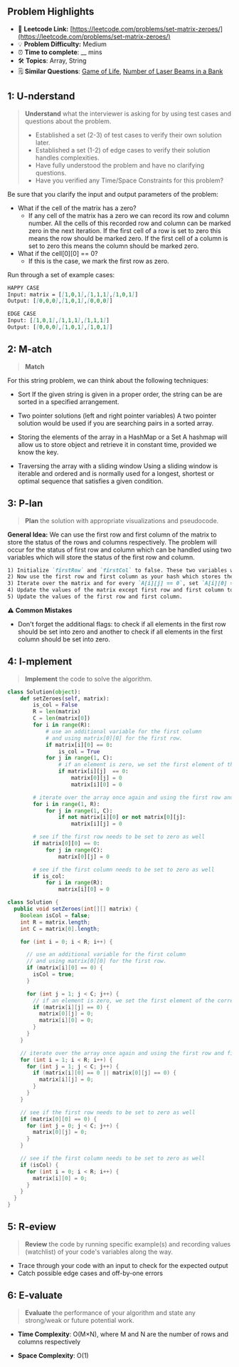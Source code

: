 ## Problem Highlights

* 🔗 **Leetcode Link:** [https://leetcode.com/problems/set-matrix-zeroes/](https://leetcode.com/problems/set-matrix-zeroes/)
* 💡 **Problem Difficulty:** Medium
* ⏰ **Time to complete**: __ mins
* 🛠️ **Topics**: Array, String
* 🗒️ **Similar Questions**: [Game of Life](https://leetcode.com/problems/game-of-life/), [Number of Laser Beams in a Bank](https://leetcode.com/problems/number-of-laser-beams-in-a-bank/)
    
## 1: U-nderstand
 
> **Understand** what the interviewer is asking for by using test cases and questions about the problem.
> 
> - Established a set (2-3) of test cases to verify their own solution later.
> - Established a set (1-2) of edge cases to verify their solution handles complexities.
> - Have fully understood the problem and have no clarifying questions.
> - Have you verified any Time/Space Constraints for this problem?

Be sure that you clarify the input and output parameters of the problem:

- What if the cell of the matrix has a zero?
  - If any cell of the matrix has a zero we can record its row and column number. All the cells of this recorded row and column can be marked zero in the next iteration. If the first cell of a row is set to zero this means the row should be marked zero. If the first cell of a column is set to zero this means the column should be marked zero.
- What if the cell[0][0] == 0?
  - If this is the case, we mark the first row as zero.

Run through a set of example cases:

```markdown
HAPPY CASE
Input: matrix = [[1,0,1],[1,1,1],[1,0,1]]
Output: [[0,0,0],[1,0,1],[0,0,0]]

EDGE CASE
Input: [[1,0,1],[1,1,1],[1,1,1]]
Output: [[0,0,0],[1,0,1],[1,0,1]]
```   
    
## 2: M-atch

> **Match** 

For this string problem, we can think about the following techniques:

- Sort If the given string is given in a proper order, the string can be are sorted in a specified arrangement.

- Two pointer solutions (left and right pointer variables) A two pointer solution would be used if you are searching pairs in a sorted array.

- Storing the elements of the array in a HashMap or a Set A hashmap will allow us to store object and retrieve it in constant time, provided we know the key.

- Traversing the array with a sliding window Using a sliding window is iterable and ordered and is normally used for a longest, shortest or optimal sequence that satisfies a given condition.


## 3: P-lan

> **Plan** the solution with appropriate visualizations and pseudocode.

**General Idea:** We can use the first row and first column of the matrix to store the status of the rows and columns respectively. The problem will occur for the status of first row and column which can be handled using two variables which will store the status of the first row and column.


```markdown
1) Initialize `firstRow` and `firstCol` to false. These two variables will store the status of the first row and first column.
2) Now use the first row and first column as your hash which stores the status of that row and column.
3) Iterate over the matrix and for every `A[i][j] == 0`, set `A[i][0] = 0` and `col[0][j] = 0`.
4) Update the values of the matrix except first row and first column to 0 if `A[i][0] = true` or `A[0][i] = true` for `A[i][j]`.
5) Update the values of the first row and first column.
```

⚠️ **Common Mistakes**

* Don't forget the additional flags: to check if all elements in the first row should be set into zero and another to check if all elements in the first column should be set into zero.

## 4: I-mplement

> **Implement** the code to solve the algorithm.

```python
class Solution(object):
    def setZeroes(self, matrix):
        is_col = False
        R = len(matrix)
        C = len(matrix[0])
        for i in range(R):
            # use an additional variable for the first column
            # and using matrix[0][0] for the first row.
            if matrix[i][0] == 0:
                is_col = True
            for j in range(1, C):
                # if an element is zero, we set the first element of the corresponding row and column to 0
                if matrix[i][j]  == 0:
                    matrix[0][j] = 0
                    matrix[i][0] = 0

        # iterate over the array once again and using the first row and first column, update the elements.
        for i in range(1, R):
            for j in range(1, C):
                if not matrix[i][0] or not matrix[0][j]:
                    matrix[i][j] = 0

        # see if the first row needs to be set to zero as well
        if matrix[0][0] == 0:
            for j in range(C):
                matrix[0][j] = 0

        # see if the first column needs to be set to zero as well        
        if is_col:
            for i in range(R):
                matrix[i][0] = 0
```
```java
class Solution {
  public void setZeroes(int[][] matrix) {
    Boolean isCol = false;
    int R = matrix.length;
    int C = matrix[0].length;

    for (int i = 0; i < R; i++) {

      // use an additional variable for the first column
      // and using matrix[0][0] for the first row.
      if (matrix[i][0] == 0) {
        isCol = true;
      }

      for (int j = 1; j < C; j++) {
        // if an element is zero, we set the first element of the corresponding row and column to 0
        if (matrix[i][j] == 0) {
          matrix[0][j] = 0;
          matrix[i][0] = 0;
        }
      }
    }

    // iterate over the array once again and using the first row and first column, update the elements.
    for (int i = 1; i < R; i++) {
      for (int j = 1; j < C; j++) {
        if (matrix[i][0] == 0 || matrix[0][j] == 0) {
          matrix[i][j] = 0;
        }
      }
    }

    // see if the first row needs to be set to zero as well
    if (matrix[0][0] == 0) {
      for (int j = 0; j < C; j++) {
        matrix[0][j] = 0;
      }
    }

    // see if the first column needs to be set to zero as well
    if (isCol) {
      for (int i = 0; i < R; i++) {
        matrix[i][0] = 0;
      }
    }
  }
}
```
    
## 5: R-eview

> **Review** the code by running specific example(s) and recording values (watchlist) of your code's variables along the way.

- Trace through your code with an input to check for the expected output
- Catch possible edge cases and off-by-one errors

## 6: E-valuate

> **Evaluate** the performance of your algorithm and state any strong/weak or future potential work.
    
* **Time Complexity**: O(M×N), where M and N are the number of rows and columns respectively

* **Space Complexity**: O(1)
